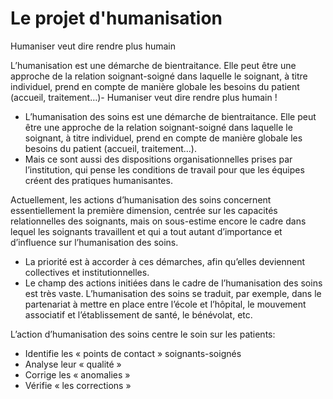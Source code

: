 Le projet d'humanisation
========================

Humaniser veut dire rendre plus humain

L’humanisation est une démarche de bientraitance. Elle peut être une approche de la relation soignant-soigné dans laquelle le soignant, à titre individuel, prend en compte de manière globale les besoins du patient (accueil, traitement…)- Humaniser veut dire rendre plus humain ! 

- L’humanisation des soins est une démarche de bientraitance. Elle peut être une approche de la relation soignant-soigné dans laquelle le soignant, à titre individuel, prend en compte de manière globale les besoins du patient (accueil, traitement…). 
- Mais ce sont aussi des dispositions organisationnelles prises par l’institution, qui pense les conditions de travail pour que les équipes créent des pratiques humanisantes. 

Actuellement, les actions d’humanisation des soins concernent essentiellement la première dimension, centrée sur les capacités relationnelles des soignants, mais on sous-estime encore le cadre dans lequel les soignants travaillent et qui a tout autant d’importance et d’influence sur l’humanisation des soins. 
- La priorité est à accorder à ces démarches, afin qu’elles deviennent collectives et institutionnelles. 
- Le champ des actions initiées dans le cadre de l’humanisation des soins est très vaste. L’humanisation des soins se traduit, par exemple, dans le partenariat à mettre en place entre l’école et l’hôpital, le mouvement associatif et l’établissement de santé, le bénévolat, etc. 

L’action d’humanisation des soins centre le soin sur les patients: 
- Identifie les « points de contact » soignants-soignés
- Analyse leur « qualité » 
- Corrige les « anomalies » 
- Vérifie « les corrections » 
